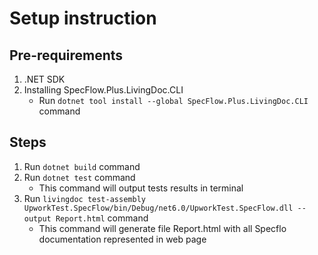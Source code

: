 # Setup instruction

## Pre-requirements

1. .NET SDK
2. Installing SpecFlow.Plus.LivingDoc.CLI
	- Run `dotnet tool install --global SpecFlow.Plus.LivingDoc.CLI` command

## Steps

1. Run `dotnet build` command
2. Run `dotnet test` command
	- This command will output tests results in terminal
3. Run `livingdoc test-assembly UpworkTest.SpecFlow/bin/Debug/net6.0/UpworkTest.SpecFlow.dll --output Report.html` command
	- This command will generate file Report.html with all Specflo documentation represented in web page
